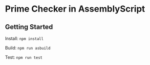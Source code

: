# Prime Checker in AssemblyScript

## Getting Started

Install: `npm install`

Build: `npm run asbuild`

Test: `npm run test`